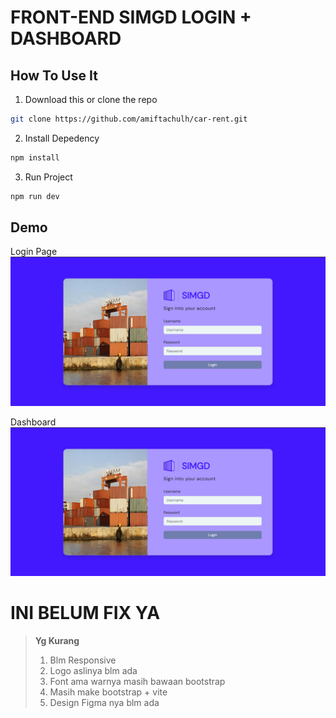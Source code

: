 # FRONT-END SIMGD LOGIN + DASHBOARD

## How To Use It

1. Download this or clone the repo

```bash
git clone https://github.com/amiftachulh/car-rent.git
```

2. Install Depedency

```bash
npm install
```

3. Run Project

```bash
npm run dev
```

## Demo

Login Page
![Dashboard Page](https://github.com/anandazahir/FRONTEND-SIMGD-LOGIN-DASHBOARD/blob/main/Dashboard%20Page.png)

Dashboard
![Login Page](https://github.com/anandazahir/FRONTEND-SIMGD-LOGIN-DASHBOARD/blob/main/Dashboard%20Page.png?raw=true)

# INI BELUM FIX YA

> **Yg Kurang**
>
> 1.  Blm Responsive
> 2.  Logo aslinya blm ada
> 3.  Font ama warnya masih bawaan bootstrap
> 4.  Masih make bootstrap + vite
> 5.  Design Figma nya blm ada
